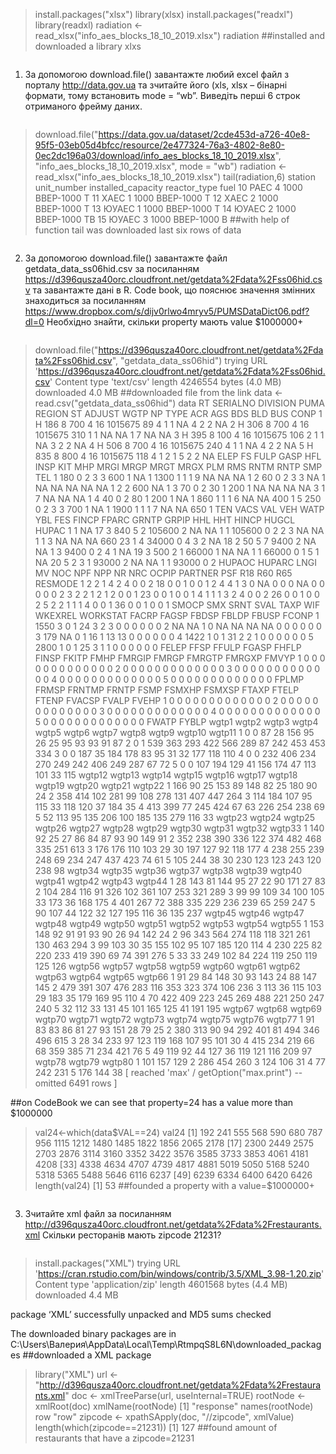 > install.packages("xlsx")
> library(xlsx)
> install.packages("readxl")
> library(readxl)
> radiation <- read_xlsx("info_aes_blocks_18_10_2019.xlsx")
> radiation
##installed and downloaded a library xlxs
```R
```
1. За допомогою download.file() завантажте любий excel файл з порталу http://data.gov.ua та зчитайте його (xls, xlsx – бінарні формати, тому
встановить mode = “wb”. Виведіть перші 6 строк отриманого фрейму даних.
```R
```

> download.file("https://data.gov.ua/dataset/2cde453d-a726-40e8-95f5-03eb05d4bfcc/resource/2e477324-76a3-4802-8e80-0ec2dc196a03/download/info_aes_blocks_18_10_2019.xlsx",
                "info_aes_blocks_18_10_2019.xlsx", mode = "wb")
> radiation <- read_xlsx("info_aes_blocks_18_10_2019.xlsx")
> tail(radiation,6)
station unit_number installed_capacity reactor_type fuel
10    РАЕС           4               1000    ВВЕР-1000    Т
11    ХАЕС           1               1000    ВВЕР-1000    Т
12    ХАЕС           2               1000    ВВЕР-1000    Т
13   ЮУАЕС           1               1000    ВВЕР-1000    Т
14   ЮУАЕС           2               1000    ВВЕР-1000   ТВ
15   ЮУАЕС           3               1000    ВВЕР-1000    В
##with help of function tail was downloaded last six rows of data 
```R
```
2. За допомогою download.file() завантажте файл getdata_data_ss06hid.csv за
посиланням
https://d396qusza40orc.cloudfront.net/getdata%2Fdata%2Fss06hid.csv та
завантажте дані в R. Code book, що пояснює значення змінних
знаходиться за посиланням
https://www.dropbox.com/s/dijv0rlwo4mryv5/PUMSDataDict06.pdf?dl=0
Необхідно знайти, скільки property мають value $1000000+
```R
```
> download.file("https://d396qusza40orc.cloudfront.net/getdata%2Fdata%2Fss06hid.csv", "getdata_data_ss06hid")
trying URL 'https://d396qusza40orc.cloudfront.net/getdata%2Fdata%2Fss06hid.csv'
Content type 'text/csv' length 4246554 bytes (4.0 MB)
downloaded 4.0 MB
##downloaded file from the link
> data <- read.csv("getdata_data_ss06hid")
> data
RT SERIALNO DIVISION PUMA REGION ST  ADJUST WGTP NP TYPE ACR AGS BDS BLD BUS CONP
1  H      186        8  700      4 16 1015675   89  4    1   1  NA   4   2   2   NA
2  H      306        8  700      4 16 1015675  310  1    1  NA  NA   1   7  NA   NA
3  H      395        8  100      4 16 1015675  106  2    1   1  NA   3   2   2   NA
4  H      506        8  700      4 16 1015675  240  4    1   1  NA   4   2   2   NA
5  H      835        8  800      4 16 1015675  118  4    1   2   1   5   2   2   NA
ELEP FS FULP GASP HFL INSP KIT MHP MRGI MRGP MRGT MRGX PLM RMS RNTM RNTP SMP TEL
1  180  0    2    3   3  600   1  NA    1 1300    1    1   1   9   NA   NA  NA   1
2   60  0    2    3   3   NA   1  NA   NA   NA   NA   NA   1   2    2  600  NA   1
3   70  0    2   30   1  200   1  NA   NA   NA   NA    3   1   7   NA   NA  NA   1
4   40  0    2   80   1  200   1  NA    1  860    1    1   1   6   NA   NA 400   1
5  250  0    2    3   3  700   1  NA    1 1900    1    1   1   7   NA   NA 650   1
TEN VACS VAL VEH WATP YBL FES  FINCP FPARC GRNTP GRPIP HHL HHT  HINCP HUGCL HUPAC
1   1   NA  17   3  840   5   2 105600     2    NA    NA   1   1 105600     0     2
2   3   NA  NA   1    1   3  NA     NA    NA   660    23   1   4  34000     0     4
3   2   NA  18   2   50   5   7   9400     2    NA    NA   1   3   9400     0     2
4   1   NA  19   3  500   2   1  66000     1    NA    NA   1   1  66000     0     1
5   1   NA  20   5    2   3   1  93000     2    NA    NA   1   1  93000     0     2
HUPAOC HUPARC LNGI MV NOC NPF NPP NR NRC OCPIP PARTNER PSF R18 R60 R65 RESMODE
1      2      2    1  4   2   4   0  0   2    18       0   0   1   0   0       1
2      4      4    1  3   0  NA   0  0   0    NA       0   0   0   0   0       2
3      2      2    1  2   1   2   0  0   1    23       0   0   1   0   0       1
4      1      1    1  3   2   4   0  0   2    26       0   0   1   0   0       2
5      2      2    1  1   1   4   0  0   1    36       0   0   1   0   0       1
SMOCP SMX SRNT SVAL TAXP WIF WKEXREL WORKSTAT FACRP FAGSP FBDSP FBLDP FBUSP FCONP
1  1550   3    0    1   24   3       2        3     0     0     0     0     0     0
2    NA  NA    1    0   NA  NA      NA       NA     0     0     0     0     0     0
3   179  NA    0    1   16   1      13       13     0     0     0     0     0     0
4  1422   1    0    1   31   2       2        1     0     0     0     0     0     0
5  2800   1    0    1   25   3       1        1     0     0     0     0     0     0
FELEP FFSP FFULP FGASP FHFLP FINSP FKITP FMHP FMRGIP FMRGP FMRGTP FMRGXP FMVYP
1     0    0     0     0     0     0     0    0      0     0      0      0     0
2     0    0     0     0     0     0     0    0      0     0      0      0     0
3     0    0     0     0     0     0     0    0      0     0      0      0     0
4     0    0     0     0     0     0     0    0      0     0      0      0     0
5     0    0     0     0     0     0     0    0      0     0      0      0     0
FPLMP FRMSP FRNTMP FRNTP FSMP FSMXHP FSMXSP FTAXP FTELP FTENP FVACSP FVALP FVEHP
1     0     0      0     0    0      0      0     0     0     0      0     0     0
2     0     0      0     0    0      0      0     0     0     0      0     0     0
3     0     0      0     0    0      0      0     0     0     0      0     0     0
4     0     0      0     0    0      0      0     0     0     0      0     0     0
5     0     0      0     0    0      0      0     0     0     0      0     0     0
FWATP FYBLP wgtp1 wgtp2 wgtp3 wgtp4 wgtp5 wgtp6 wgtp7 wgtp8 wgtp9 wgtp10 wgtp11
1     0     0    87    28   156    95    26    25    95    93    93     91     87
2     0     1   539   363   293   422   566   289    87   242   453    453    334
3     0     0   187    35   184   178    83    95    31    32   177    118    110
4     0     0   232   406   234   270   249   242   406   249   287     67     72
5     0     0   107   194   129    41   156   174    47   113   101     33    115
wgtp12 wgtp13 wgtp14 wgtp15 wgtp16 wgtp17 wgtp18 wgtp19 wgtp20 wgtp21 wgtp22
1    166     90     25    153     89    148     82     25    180     90     24
2    358    414    102    281     99    108    278    131    407    447    264
3    114    184    107     95    115     33    118    120     37    184     35
4    413    399     77    245    424     67     63    226    254    238     69
5     52    113     95    135    206    100    185    135    279    116     33
wgtp23 wgtp24 wgtp25 wgtp26 wgtp27 wgtp28 wgtp29 wgtp30 wgtp31 wgtp32 wgtp33
1    140     92     25     27     86     84     87     93     90    149     91
2    352    238    390    336    122    374    482    468    335    251    613
3    176    176    110    103     29     30    197    127     92    118    177
4    238    255    239    248     69    234    247    437    423     74     61
5    105    244     38     30    230    123    123    243    120    238     98
wgtp34 wgtp35 wgtp36 wgtp37 wgtp38 wgtp39 wgtp40 wgtp41 wgtp42 wgtp43 wgtp44
1     28    143     81    144     95     27     22     90    171     27     83
2    104    284    116     91    326    102    361    107    253    321    289
3     99     99    109     34    100    105     33    173     36    168    175
4    401    267     72    388    335    229    236    239     65    259    247
5     90    107     44    122     32    127    195    116     36    135    237
wgtp45 wgtp46 wgtp47 wgtp48 wgtp49 wgtp50 wgtp51 wgtp52 wgtp53 wgtp54 wgtp55
1    153    148     92     91     91     93     90     26     94    142     24
2     96    343    564    274    118    118    321    261    130    463    294
3     99    103     30     35    155    102     95    107    185    120    114
4    230    225     82    220    233    419    390     69     74    391    276
5     33     33    249    102     84    224    119    250    119    125    126
wgtp56 wgtp57 wgtp58 wgtp59 wgtp60 wgtp61 wgtp62 wgtp63 wgtp64 wgtp65 wgtp66
1     91     29     84    148     30     93    143     24     88    147    145
2    479    391    307    476    283    116    353    323    374    106    236
3    113     36    115    103     29    183     35    179    169     95    110
4     70    422    409    223    245    269    488    221    250    247    240
5     32    112     33    131     45    101    165    125     41    191    195
wgtp67 wgtp68 wgtp69 wgtp70 wgtp71 wgtp72 wgtp73 wgtp74 wgtp75 wgtp76 wgtp77
1     91     83     83     86     81     27     93    151     28     79     25
2    380    313     90     94    292    401     81    494    346    496    615
3     28     34    233     97    123    119    168    107     95    101     30
4    415    234    219     66     68    359    385     71    234    421     76
5     49    119     92     44    127     36    119    121    116    209     97
wgtp78 wgtp79 wgtp80
1    101    157    129
2    286    454    260
3    124    106     31
4     77    242    231
5    176    144     38
[ reached 'max' / getOption("max.print") -- omitted 6491 rows ]

##on CodeBook we can see that property=24 has a value more than $1000000
> val24<-which(data$VAL==24)
> val24
[1]  192  241  555  568  590  680  787  956 1115 1212 1480 1485 1822 1856 2065 2178
[17] 2300 2449 2575 2703 2876 3114 3160 3352 3422 3576 3585 3733 3853 4061 4181 4208
[33] 4338 4634 4707 4739 4817 4881 5019 5050 5168 5240 5318 5365 5488 5646 6116 6237
[49] 6239 6334 6400 6420 6426
> length(val24)
[1] 53
##founded a property with a value=$1000000+
```R
```
3. Зчитайте xml файл за посиланням
http://d396qusza40orc.cloudfront.net/getdata%2Fdata%2Frestaurants.xml
Скільки ресторанів мають zipcode 21231?
```R
```
> install.packages("XML")
trying URL 'https://cran.rstudio.com/bin/windows/contrib/3.5/XML_3.98-1.20.zip'
Content type 'application/zip' length 4601568 bytes (4.4 MB)
downloaded 4.4 MB

package ‘XML’ successfully unpacked and MD5 sums checked

The downloaded binary packages are in
C:\Users\Валерия\AppData\Local\Temp\RtmpqS8L6N\downloaded_packages
##downloaded a XML package 
> library("XML")
> url <- "http://d396qusza40orc.cloudfront.net/getdata%2Fdata%2Frestaurants.xml"
> doc <- xmlTreeParse(url, useInternal=TRUE)
> rootNode <- xmlRoot(doc)
> xmlName(rootNode)
[1] "response"
> names(rootNode)
row 
"row" 
> zipcode <- xpathSApply(doc, "//zipcode", xmlValue)
> length(which(zipcode==21231))
[1] 127
##found amount of restaurants that have a zipcode=21231 
```R
```

